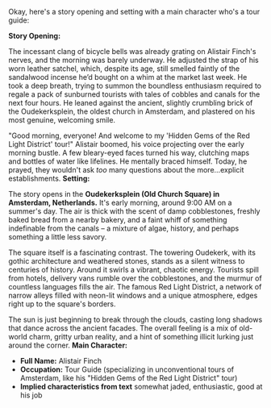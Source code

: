 Okay, here's a story opening and setting with a main character who's a tour guide:

**Story Opening:**

The incessant clang of bicycle bells was already grating on Alistair Finch's nerves, and the morning was barely underway. He adjusted the strap of his worn leather satchel, which, despite its age, still smelled faintly of the sandalwood incense he’d bought on a whim at the market last week. He took a deep breath, trying to summon the boundless enthusiasm required to regale a pack of sunburned tourists with tales of cobbles and canals for the next four hours. He leaned against the ancient, slightly crumbling brick of the Oudekerksplein, the oldest church in Amsterdam, and plastered on his most genuine, welcoming smile.

"Good morning, everyone! And welcome to my 'Hidden Gems of the Red Light District' tour!" Alistair boomed, his voice projecting over the early morning bustle. A few bleary-eyed faces turned his way, clutching maps and bottles of water like lifelines. He mentally braced himself. Today, he prayed, they wouldn't ask *too* many questions about the more…explicit establishments.
**Setting:**

The story opens in the **Oudekerksplein (Old Church Square) in Amsterdam, Netherlands.** It's early morning, around 9:00 AM on a summer's day. The air is thick with the scent of damp cobblestones, freshly baked bread from a nearby bakery, and a faint whiff of something indefinable from the canals – a mixture of algae, history, and perhaps something a little less savory.

The square itself is a fascinating contrast. The towering Oudekerk, with its gothic architecture and weathered stones, stands as a silent witness to centuries of history. Around it swirls a vibrant, chaotic energy. Tourists spill from hotels, delivery vans rumble over the cobblestones, and the murmur of countless languages fills the air. The famous Red Light District, a network of narrow alleys filled with neon-lit windows and a unique atmosphere, edges right up to the square's borders.

The sun is just beginning to break through the clouds, casting long shadows that dance across the ancient facades. The overall feeling is a mix of old-world charm, gritty urban reality, and a hint of something illicit lurking just around the corner.
**Main Character:**

*   **Full Name:** Alistair Finch
*   **Occupation:** Tour Guide (specializing in unconventional tours of Amsterdam, like his "Hidden Gems of the Red Light District" tour)
*  **Implied characteristics from text** somewhat jaded, enthusiastic, good at his job
